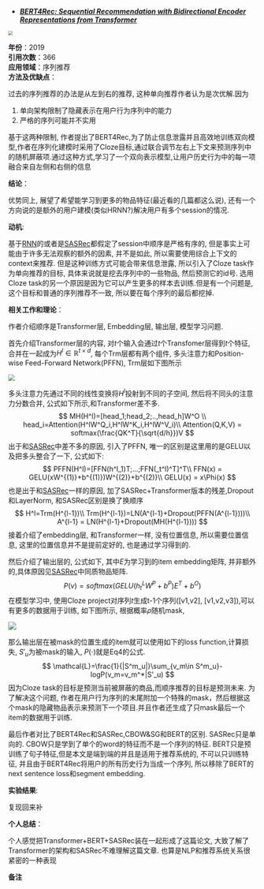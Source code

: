 + ***[BERT4Rec: Sequential Recommendation with Bidirectional Encoder Representations from Transformer](https://arxiv.org/abs/1904.12058)***   

<img src="https://paperrecord.oss-cn-shanghai.aliyuncs.com/202205071547269.PNG" style="zoom:55%;" />

**年份**：2019  
**引用次数**：366  
**应用领域**：序列推荐  
**方法及优缺点**：

过去的序列推荐的办法是从左到右的推荐, 这种单向推荐作者认为是次优解.因为

1. 单向架构限制了隐藏表示在用户行为序列中的能力
2. 严格的序列可能并不实用

基于这两种限制, 作者提出了BERT4Rec,为了防止信息泄露并且高效地训练双向模型,作者在序列化建模时采用了Cloze目标,通过联合调节左右上下文来预测序列中的随机屏蔽项.通过这种方式,学习了一个双向表示模型,让用户历史行为中的每一项融合来自左侧和右侧的信息

**结论**：

优势同上,  展望了希望能学习到更多的物品特征(最近看的几篇都这么说), 还有一个方向说的是额外的用户建模(类似HRNN?)解决用户有多个session的情况.

**动机**:  

基于[RNN](./Session-Based_Recommendations_with_recurrent_neural_networks.md)的或者是[SASRec](./Self-Attentive_Sequential_Recommendation.md)都假定了session中顺序是严格有序的, 但是事实上可能由于许多无法观察的额外的因素, 并不是如此, 所以需要使用综合上下文的context来推荐. 但是这种训练方式可能会带来信息泄露, 所以引入了Cloze task作为单向推荐的目标, 具体来说就是挖去序列中的一些物品, 然后预测它的id号. 选用Cloze task的另一个原因是因为它可以产生更多的样本去训练.但是有一个问题是,这个目标和普通的序列推荐不一致, 所以要在每个序列的最后都挖掉.

**相关工作和理论**：  

作者介绍顺序是Transformer层, Embedding层, 输出层, 模型学习问题.  

首先介绍Transformer层的内容, 对$t$个输入会通过$t$个Transfomer层得到$t$个特征, 合并在一起成为$H^l\in \mathbb{R}^{t\times d}$, 每个Trm层都有两个组件, 多头注意力和Position-wise Feed-Forward Network(PFFN), Trm层如下图所示

<img src="https://paperrecord.oss-cn-shanghai.aliyuncs.com/202205071652674.PNG" style="zoom:80%;" />

多头注意力先通过不同的线性变换将$H^l$投射到不同的子空间, 然后将不同头的注意力分数合并, 公式如下所示,和Transformer差不多.
$$
MH(H^l)=[head_1;head_2;..,head_h]W^O \\
head_i=Attention(H^lW^Q_i,H^lW^K_i,H^lW^V_i)\\
Attention(Q,K,V) = softmax(\frac{QK^T}{\sqrt{d/h}})V
$$
出于和[SASRec](./Self-Attentive_Sequential_Recommendation.md)中差不多的原因, 引入了PFFN, 唯一的区别是这里用的是GELU以及把多头整合了一下, 公式如下:
$$
PFFN(H^l)=[FFN(h^l_1)T;...;FFN(_t^l)^T]^T\\
FFN(x) = GELU(xW^{(1)}+b^{(1)})W^{(2)}+b^{(2)}\\
GELU(x) = x\Phi(x)
$$
也是出于和[SASRec](./Self-Attentive_Sequential_Recommendation.md)一样的原因, 加了SASRec+Transformer版本的残差,Dropout和LayerNorm, 和SASRec区别是换了换顺序
$$
H^l=Trm(H^{l-1})\\
Trm(H^{l-1})=LN(A^{l-1}+Dropout(PFFN(A^{l-1})))\\
A^{l-1} = LN(H^{l-1}+Dropout(MH(H^{l-1})))
$$
接着介绍了embedding层, 和Transformer一样, 没有位置信息, 所以需要位置信息, 这里的位置信息并不是提前定好的, 也是通过学习得到的.

然后介绍了输出层的, 公式如下, 其中$E$为学习到的item embedding矩阵, 并非额外的,具体原因见[SASRec](./Self-Attentive_Sequential_Recommendation.md)中同质物品矩阵.
$$
P(v)=softmax(GELU(h^L_tW^P+b^P)E^T+b^O)
$$
在模型学习中, 使用Cloze project对序列$t$生成t-1个序列([v1,v2], [v1,v2,v3]),可以有更多的数据用于训练, 如下图所示, 根据概率$\rho$随机mask,

![](https://paperrecord.oss-cn-shanghai.aliyuncs.com/202205071734271.PNG)

那么输出层在被mask的位置生成的item就可以使用如下的loss function,计算损失, $S'_u$为被mask的输入, $P(\cdot)$就是Eq4的公式.
$$
\mathcal{L}=\frac{1}{|S^m_u|}\sum_{v_m\in S^m_u}-logP(v_m=v_m^*|S'_u)
$$
因为Cloze task的目标是预测当前被屏蔽的商品,而顺序推荐的目标是预测未来. 为了解决这个问题, 作者在用户行为序列的末尾附加一个特殊的mask，然后根据这个mask的隐藏物品表示来预测下一个项目.并且作者还生成了只mask最后一个item的数据用于训练.

最后作者对比了BERT4Rec和SASRec,CBOW&SG和BERT的区别. SASRec只是单向的. CBOW只是学到了单个的word的特征而不是一个序列的特征. BERT只是预训练了句子特征,但是本文是端到端的并且是适用于推荐系统的, 不可以只训练特征, 并且由于BERT4Rec将用户的所有历史行为当成一个序列, 所以移除了BERT的next sentence loss和segment embedding.

**实验结果**:  

复现回来补

**个人总结**：  

个人感觉把Transformer+BERT+SASRec装在一起形成了这篇论文, 大致了解了Transformer的架构和SASRec不难理解这篇文章. 也算是NLP和推荐系统关系很紧密的一种表现

**备注**  